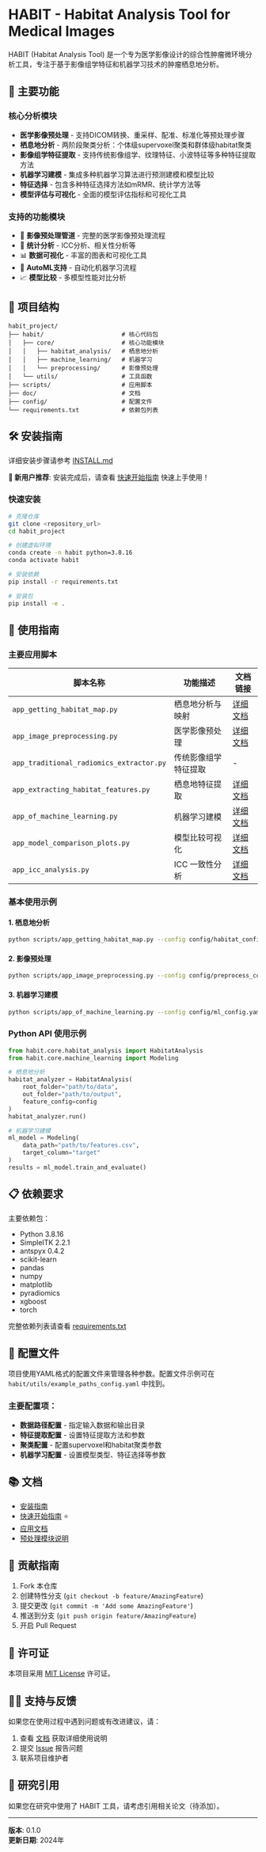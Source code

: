 # HABIT - Habitat Analysis Tool for Medical Images

HABIT (Habitat Analysis Tool) 是一个专为医学影像设计的综合性肿瘤微环境分析工具，专注于基于影像组学特征和机器学习技术的肿瘤栖息地分析。

## 🚀 主要功能

### 核心分析模块
- **医学影像预处理** - 支持DICOM转换、重采样、配准、标准化等预处理步骤
- **栖息地分析** - 两阶段聚类分析：个体级supervoxel聚类和群体级habitat聚类  
- **影像组学特征提取** - 支持传统影像组学、纹理特征、小波特征等多种特征提取方法
- **机器学习建模** - 集成多种机器学习算法进行预测建模和模型比较
- **特征选择** - 包含多种特征选择方法如mRMR、统计学方法等
- **模型评估与可视化** - 全面的模型评估指标和可视化工具

### 支持的功能模块
- 🔬 **影像预处理管道** - 完整的医学影像预处理流程
- 🧮 **统计分析** - ICC分析、相关性分析等
- 📊 **数据可视化** - 丰富的图表和可视化工具
- 🤖 **AutoML支持** - 自动化机器学习流程
- 📈 **模型比较** - 多模型性能对比分析

## 📁 项目结构

```
habit_project/
├── habit/                      # 核心代码包
│   ├── core/                   # 核心功能模块
│   │   ├── habitat_analysis/   # 栖息地分析
│   │   ├── machine_learning/   # 机器学习
│   │   └── preprocessing/      # 影像预处理
│   └── utils/                  # 工具函数
├── scripts/                    # 应用脚本
├── doc/                        # 文档
├── config/                     # 配置文件
└── requirements.txt            # 依赖包列表
```

## 🛠️ 安装指南

详细安装步骤请参考 [INSTALL.md](INSTALL.md)

**🚀 新用户推荐**: 安装完成后，请查看 [快速开始指南](QUICKSTART.md) 快速上手使用！

### 快速安装
```bash
# 克隆仓库
git clone <repository_url>
cd habit_project

# 创建虚拟环境
conda create -n habit python=3.8.16
conda activate habit

# 安装依赖
pip install -r requirements.txt

# 安装包
pip install -e .
```

## 📖 使用指南

### 主要应用脚本

| 脚本名称 | 功能描述 | 文档链接 |
|---------|---------|----------|
| `app_getting_habitat_map.py` | 栖息地分析与映射 | [详细文档](doc/app_getting_habitat_map.md) |
| `app_image_preprocessing.py` | 医学影像预处理 | [详细文档](doc/app_image_preprocessing.md) |
| `app_traditional_radiomics_extractor.py` | 传统影像组学特征提取 | - |
| `app_extracting_habitat_features.py` | 栖息地特征提取 | [详细文档](doc/app_extracting_habitat_features.md) |
| `app_of_machine_learning.py` | 机器学习建模 | [详细文档](doc/app_of_machine_learning.md) |
| `app_model_comparison_plots.py` | 模型比较可视化 | [详细文档](doc/app_model_comparison_plots.md) |
| `app_icc_analysis.py` | ICC 一致性分析 | [详细文档](doc/app_icc_analysis.md) |

### 基本使用示例

#### 1. 栖息地分析
```bash
python scripts/app_getting_habitat_map.py --config config/habitat_config.yaml
```

#### 2. 影像预处理
```bash
python scripts/app_image_preprocessing.py --config config/preprocess_config.yaml
```

#### 3. 机器学习建模
```bash
python scripts/app_of_machine_learning.py --config config/ml_config.yaml
```

### Python API 使用示例

```python
from habit.core.habitat_analysis import HabitatAnalysis
from habit.core.machine_learning import Modeling

# 栖息地分析
habitat_analyzer = HabitatAnalysis(
    root_folder="path/to/data",
    out_folder="path/to/output",
    feature_config=config
)
habitat_analyzer.run()

# 机器学习建模
ml_model = Modeling(
    data_path="path/to/features.csv",
    target_column="target"
)
results = ml_model.train_and_evaluate()
```

## 📋 依赖要求

主要依赖包：
- Python 3.8.16
- SimpleITK 2.2.1
- antspyx 0.4.2
- scikit-learn
- pandas
- numpy
- matplotlib
- pyradiomics
- xgboost
- torch

完整依赖列表请查看 [requirements.txt](requirements.txt)

## 🔧 配置文件

项目使用YAML格式的配置文件来管理各种参数。配置文件示例可在 `habit/utils/example_paths_config.yaml` 中找到。

### 主要配置项：
- **数据路径配置** - 指定输入数据和输出目录
- **特征提取配置** - 设置特征提取方法和参数
- **聚类配置** - 配置supervoxel和habitat聚类参数
- **机器学习配置** - 设置模型类型、特征选择等参数

## 📚 文档

- [安装指南](INSTALL.md)
- [快速开始指南](QUICKSTART.md) ⭐
- [应用文档](doc/)
- [预处理模块说明](habit/core/preprocessing/README.md)

## 🤝 贡献指南

1. Fork 本仓库
2. 创建特性分支 (`git checkout -b feature/AmazingFeature`)
3. 提交更改 (`git commit -m 'Add some AmazingFeature'`)
4. 推送到分支 (`git push origin feature/AmazingFeature`)
5. 开启 Pull Request

## 📄 许可证

本项目采用 [MIT License](LICENSE) 许可证。

## 🙋‍♀️ 支持与反馈

如果您在使用过程中遇到问题或有改进建议，请：
1. 查看 [文档](doc/) 获取详细使用说明
2. 提交 [Issue](../../issues) 报告问题
3. 联系项目维护者

## 🔬 研究引用

如果您在研究中使用了 HABIT 工具，请考虑引用相关论文（待添加）。

---

**版本**: 0.1.0  
**更新日期**: 2024年
